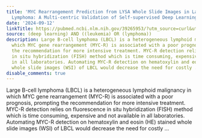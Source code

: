 ```yaml
---
title: 'MYC Rearrangement Prediction from LYSA Whole Slide Images in Large B-cell
  Lymphoma: A Multi-centric Validation of Self-supervised Deep Learning Models'
date: '2024-09-12'
linkTitle: https://pubmed.ncbi.nlm.nih.gov/39265953/?utm_source=curl&utm_medium=rss&utm_campaign=pubmed-2&utm_content=1byXLWG-5Hn0_qdLgZYpDfLA2UWGhGNgZGereuo1rJN2aoAQXP&fc=20220814223158&ff=20240913200409&v=2.18.0.post9+e462414
source: (deep learning) AND ((leukemia) OR (lymphoma))
description: Large B-cell lymphoma (LBCL) is a heterogeneous lymphoid malignancy in
  which MYC gene rearrangement (MYC-R) is associated with a poor prognosis, prompting
  the recommendation for more intensive treatment. MYC-R detection relies on fluorescence
  in situ hybridization (FISH) method which is time consuming, expensive and not available
  in all laboratories. Automating MYC-R detection on hematoxylin and eosin (HE) stained
  whole slide images (WSI) of LBCL would decrease the need for costly ...
disable_comments: true
---
```

Large B-cell lymphoma (LBCL) is a heterogeneous lymphoid malignancy in which MYC gene rearrangement (MYC-R) is associated with a poor prognosis, prompting the recommendation for more intensive treatment. MYC-R detection relies on fluorescence in situ hybridization (FISH) method which is time consuming, expensive and not available in all laboratories. Automating MYC-R detection on hematoxylin and eosin (HE) stained whole slide images (WSI) of LBCL would decrease the need for costly ...